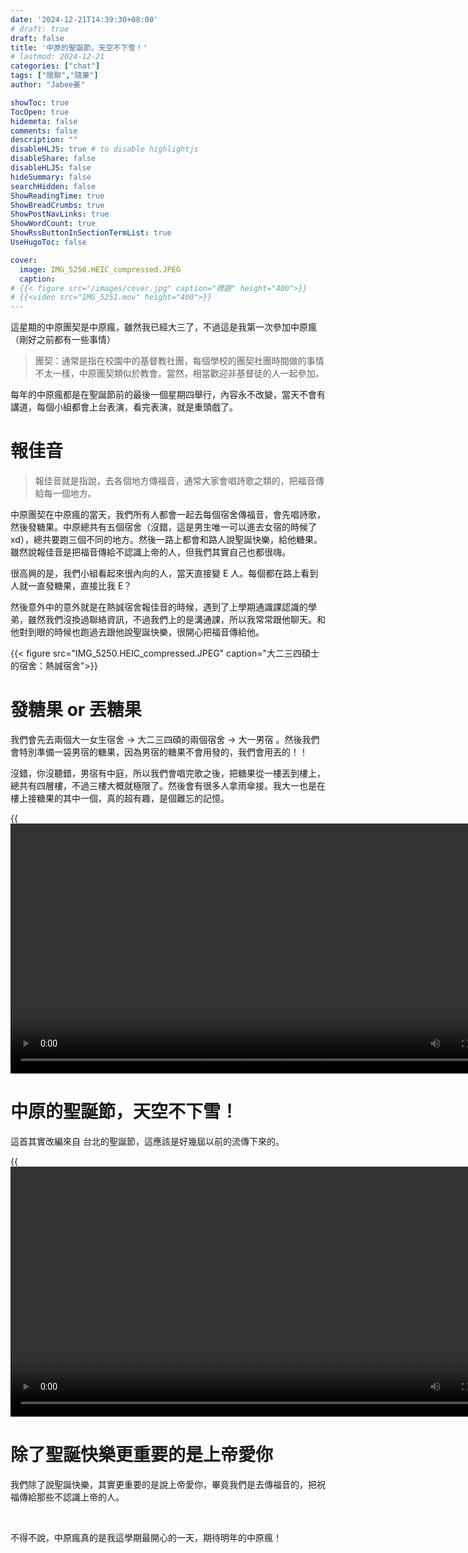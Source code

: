 ```yaml
---
date: '2024-12-21T14:39:30+08:00'
# draft: true
draft: false
title: '中原的聖誕節，天空不下雪！'
# lastmod: 2024-12-21
categories: ["chat"]
tags: ["閒聊","隨筆"]
author: "Jabee姜"

showToc: true
TocOpen: true
hidemeta: false
comments: false
description: ""
disableHLJS: true # to disable highlightjs
disableShare: false
disableHLJS: false
hideSummary: false
searchHidden: false
ShowReadingTime: true
ShowBreadCrumbs: true
ShowPostNavLinks: true
ShowWordCount: true
ShowRssButtonInSectionTermList: true
UseHugoToc: false

cover:
  image: IMG_5250.HEIC_compressed.JPEG
  caption: 
# {{< figure src="/images/cover.jpg" caption="標題" height="400">}}
# {{<video src="IMG_5251.mov" height="400">}}
---
```


這星期的中原團契是中原瘋，雖然我已經大三了，不過這是我第一次參加中原瘋（剛好之前都有一些事情）

> 團契：通常是指在校園中的基督教社團，每個學校的團契社團時間做的事情不太一樣，中原團契類似於教會。當然，相當歡迎非基督徒的人一起參加。



每年的中原瘋都是在聖誕節前的最後一個星期四舉行，內容永不改變，當天不會有講道，每個小組都會上台表演，看完表演，就是重頭戲了。

# 報佳音

> 報佳音就是指說，去各個地方傳福音，通常大家會唱詩歌之類的，把福音傳給每一個地方。

中原團契在中原瘋的當天，我們所有人都會一起去每個宿舍傳福音，會先唱詩歌，然後發糖果。中原總共有五個宿舍（沒錯，這是男生唯一可以進去女宿的時候了xd），總共要跑三個不同的地方。然後一路上都會和路人說聖誕快樂，給他糖果。雖然說報佳音是把福音傳給不認識上帝的人，但我們其實自己也都很嗨。

很高興的是，我們小組看起來很內向的人，當天直接變 E 人。每個都在路上看到人就一直發糖果，直接比我 E？

然後意外中的意外就是在熱誠宿舍報佳音的時候，遇到了上學期通識課認識的學弟，雖然我們沒換過聯絡資訊，不過我們上的是溝通課，所以我常常跟他聊天。和他對到眼的時候也跑過去跟他說聖誕快樂，很開心把福音傳給他。

{{< figure src="IMG_5250.HEIC_compressed.JPEG" caption="大二三四碩士的宿舍：熱誠宿舍">}}

# 發糖果 or 丟糖果

我們會先去兩個大一女生宿舍 -> 大二三四碩的兩個宿舍 -> 大一男宿 。然後我們會特別準備一袋男宿的糖果，因為男宿的糖果不會用發的，我們會用丟的！！

沒錯，你沒聽錯，男宿有中庭，所以我們會唱完歌之後，把糖果從一樓丟到樓上，總共有四層樓，不過三樓大概就極限了。然後會有很多人拿雨傘接。我大一也是在樓上接糖果的其中一個，真的超有趣，是個難忘的記憶。

{{<video src="IMG_5255.mov" height="400">}}

# 中原的聖誕節，天空不下雪！

這首其實改編來自 台北的聖誕節，這應該是好幾屆以前的流傳下來的。

{{<video src="IMG_5251.mov" height="400">}}

# 除了聖誕快樂更重要的是上帝愛你

我們除了說聖誕快樂，其實更重要的是說上帝愛你，畢竟我們是去傳福音的，把祝福傳給那些不認識上帝的人。

<br>

不得不說，中原瘋真的是我這學期最開心的一天，期待明年的中原瘋！



